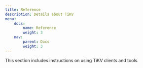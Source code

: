 ```yaml
---
title: Reference
description: Details about TiKV
menu:
    docs:
        name: Reference
        weight: 3
    nav:
        parent: Docs
        weight: 3
---
```


This section includes instructions on using TiKV clients and tools.